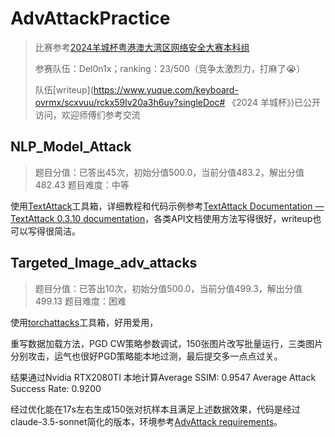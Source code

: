 # AdvAttackPractice

> 比赛参考[2024羊城杯粤港澳大湾区网络安全大赛本科组](https://github.com/CTF-Archives/2024-YCB-Undergraduate) 
>
> 参赛队伍：Del0n1x；ranking：23/500（竞争太激烈力，打麻了😭）
>
> 队伍[writeup](https://www.yuque.com/keyboard-ovrmx/scxvuu/rckx59lv20a3h6uy?singleDoc# 《2024 羊城杯》)已公开访问，欢迎师傅们参考交流

## NLP_Model_Attack

> 题目分值：已答出45次，初始分值500.0，当前分值483.2，解出分值482.43 题目难度：中等

使用[TextAttack](https://github.com/QData/TextAttack)工具箱，详细教程和代码示例参考[TextAttack Documentation — TextAttack 0.3.10 documentation](https://textattack.readthedocs.io/en/master/)，各类API文档使用方法写得很好，writeup也可以写得很简洁。

## Targeted_Image_adv_attacks

> 题目分值：已答出10次，初始分值500.0，当前分值499.3，解出分值499.13 题目难度：困难

使用[torchattacks](https://github.com/Harry24k/adversarial-attacks-pytorch)工具箱，好用爱用，

重写数据加载方法，PGD CW策略参数调试，150张图片改写批量运行，三类图片分别攻击，运气也很好PGD策略能本地过测，最后提交多一点点过关。

结果通过Nvidia RTX2080TI 本地计算Average SSIM: 0.9547 Average Attack Success Rate: 0.9200

经过优化能在17s左右生成150张对抗样本且满足上述数据效果，代码是经过claude-3.5-sonnet简化的版本，环境参考[AdvAttack requirements](https://github.com/Harry24k/adversarial-attacks-pytorch)。

